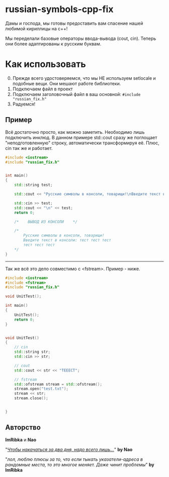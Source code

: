 # russian-symbols-cpp-fix
Дамы и господа, мы
готовы предоставить вам спасение нашей любимой кириллицы на c++!

Мы переделали базовые операторы ввода-вывода (cout, cin).
Теперь они более адаптированы к русским буквам.


# Как использовать
 0. Прежде всего удостоверяемся, что мы НЕ используем setlocale и подобные вещи. Они мешают работе библиотеки.
 1. Подключаем файл в проект
 2. Подключаем заголовочный файл в ваш основной:
    `#include "russian_fix.h"`
 3. Радуемся!


## Пример
Всё достаточно просто, как можно заметить. Необходимо лишь подключить инклюд.
В данном примере std::cout сразу же поглощает "неподготовленную" строку, автоматически трансформируя её.
Плюс, cin так же и работает.
```cpp
#include <iostream>
#include "russian_fix.h"


int main()
{
    std::string test;

    std::cout << "Русские символы в консоли, товарищи!\nВведите текст в консоли: ";

    std::cin >> test;
    std::cout << "\n" << test;
    return 0;

    /*    ВЫВОД ИЗ КОНСОЛИ    */

    /*  
        Русские символы в консоли, товарищи!
        Введите текст в консоли: тест тест тест
        тест тест тест
    */
}
```
----
Так же всё это дело совместимо с \<fstream\>. Пример - ниже.
```cpp
#include <iostream>
#include <fstream>
#include "russian_fix.h"

void UnitTest();

int main()
{
	UnitTest();
	return 0;
}


void UnitTest()
{
	// cin
	std::string str;
	std::cin >> str;

	// cout
	std::cout << str << "ТЕЕЕСТ";

	// fstream
	std::ofstream stream = std::ofstream();
	stream.open("test.txt");
	stream << str;
	stream.close();


}
```



## Авторство
**ImRibka** и **Nao**

"*[Чтобы накачаться за два дня, надо всего лишь...](https://youtu.be/MVIBf3cnTf0)*" **by Nao**

"*лол, люблю плюсы за то, что если тыкать указатели-адреса в рандомные места, то это многое меняет. Даже чинит проблемы*" **by ImRibka**
